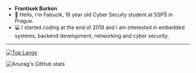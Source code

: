 - **Frantisek Burkon**
- 👋 Hello, i'm Fabucik, 16 year old Cyber Secuity student at SSPŠ in Prague.
- 💻 I started coding at the end of 2019 and i am interested in embedded systems, backend development, networking and cyber security.

---

[![Top Langs](https://github-readme-stats.vercel.app/api/top-langs/?username=Fabucik&theme=onedark)](https://github.com/anuraghazra/github-readme-stats)

![Anurag's GitHub stats](https://github-readme-stats.vercel.app/api?username=Fabucik&theme=onedark&show_icons=true)
